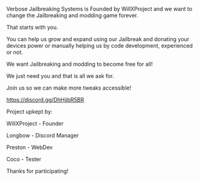 Verbose Jailbreaking Systems is Founded by WillXProject and we want to change the Jailbreaking and modding game forever.

That starts with you.

You can help us grow and expand using our Jailbreak and donating your devices power or manually helping us by code development, experienced or not.

We want Jailbreaking and modding to become free for all!

We just need you and that is all we ask for.

Join us so we can make more tweaks accessible!

https://discord.gg/DhHjjbR5BR

Project upkept by:

WillXProject - Founder

Longbow - Discord Manager

Preston - WebDev

Coco - Tester

Thanks for participating!
